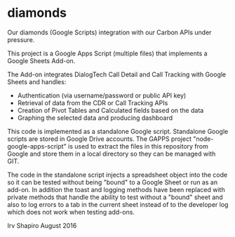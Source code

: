 # diamonds
Our diamonds (Google Scripts) integration with our Carbon APIs under pressure.

This project is a Google Apps Script (multiple files) that implements a Google Sheets Add-on.

The Add-on integrates DialogTech Call Detail and Call Tracking with Google Sheets and handles:

- Authentication (via username/password or public API key)
- Retrieval of data from the CDR or Call Tracking APIs
- Creation of Pivot Tables and Calculated fields based on the data
- Graphing the selected data and producing dashboard

This code is implemented as a standalone Google script.  Standalone Google scripts are stored
in Google Drive accounts.   The GAPPS project "node-google-apps-script" is used to extract the
files in this repository from Google and store them in a local directory so they can be managed
with GIT.

The code in the standalone script injects a spreadsheet object into the code so it can be tested
without being "bound" to a Google Sheet or run as an add-on.  In addition the toast and logging 
methods have been replaced with private methods that handle the ability to test without a "bound"
sheet and also to log errors to a tab in the current sheet instead of to the developer log which
does not work when testing add-ons.

Irv Shapiro
August 2016
